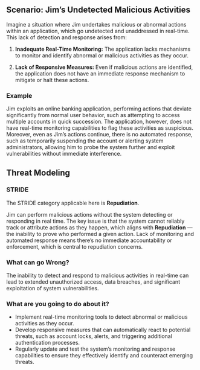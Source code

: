 ## Scenario: Jim’s Undetected Malicious Activities

Imagine a situation where Jim undertakes malicious or abnormal actions within an application, which go undetected and unaddressed in real-time. This lack of detection and response arises from:

1. **Inadequate Real-Time Monitoring:** The application lacks mechanisms to monitor and identify abnormal or malicious activities as they occur.

2. **Lack of Responsive Measures:** Even if malicious actions are identified, the application does not have an immediate response mechanism to mitigate or halt these actions.

### Example

Jim exploits an online banking application, performing actions that deviate significantly from normal user behavior, such as attempting to access multiple accounts in quick succession. The application, however, does not have real-time monitoring capabilities to flag these activities as suspicious. Moreover, even as Jim’s actions continue, there is no automated response, such as temporarily suspending the account or alerting system administrators, allowing him to probe the system further and exploit vulnerabilities without immediate interference.

## Threat Modeling

### STRIDE

The STRIDE category applicable here is **Repudiation**.

Jim can perform malicious actions without the system detecting or responding in real time.
The key issue is that the system cannot reliably track or attribute actions as they happen, which aligns with **Repudiation** — the inability to prove who performed a given action.
Lack of monitoring and automated response means there’s no immediate accountability or enforcement, which is central to repudiation concerns.

### What can go Wrong?

The inability to detect and respond to malicious activities in real-time can lead to extended unauthorized access, data breaches, and significant exploitation of system vulnerabilities.

### What are you going to do about it?

- Implement real-time monitoring tools to detect abnormal or malicious activities as they occur.
- Develop responsive measures that can automatically react to potential threats, such as account locks, alerts, and triggering additional authentication processes.
- Regularly update and test the system’s monitoring and response capabilities to ensure they effectively identify and counteract emerging threats.